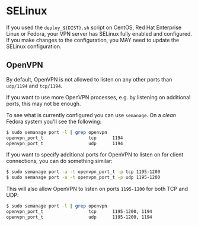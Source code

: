 # SELinux

If you used the `deploy_${DIST}.sh` script on CentOS, Red Hat Enterprise Linux 
or Fedora, your VPN server has SELinux fully enabled and configured. If you 
make changes to the configuration, you MAY need to update the SELinux 
configuration.

## OpenVPN 

By default, OpenVPN is not allowed to listen on any other ports than `udp/1194` 
and `tcp/1194`.

If you want to use more OpenVPN processes, e.g. by listening on additional 
ports, this may not be enough.

To see what is currently configured you can use `semanage`. On a _clean_ Fedora 
system you'll see the following:

```bash
$ sudo semanage port -l | grep openvpn
openvpn_port_t                 tcp      1194
openvpn_port_t                 udp      1194
```

If you want to specify additional ports for OpenVPN to listen on for client 
connections, you can do something similar:

```bash
$ sudo semanage port -a -t openvpn_port_t -p tcp 1195-1200
$ sudo semanage port -a -t openvpn_port_t -p udp 1195-1200
```

This will also allow OpenVPN to listen on ports `1195-1200` for both TCP and 
UDP:

```bash
$ sudo semanage port -l | grep openvpn
openvpn_port_t                 tcp      1195-1200, 1194
openvpn_port_t                 udp      1195-1200, 1194
```
